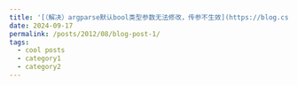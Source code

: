 ```yaml
---
title: '[（解决）argparse默认bool类型参数无法修改，传参不生效](https://blog.csdn.net/Twenty_2/article/details/142313339)'
date: 2024-09-17
permalink: /posts/2012/08/blog-post-1/
tags:
  - cool posts
  - category1
  - category2
---
```


<!--
This is a sample blog post. Lorem ipsum I can't remember the rest of lorem ipsum and don't have an internet connection right now. Testing testing testing this blog post. Blog posts are cool. -->
<!--
Headings are cool
======

You can have many headings
======

Aren't headings cool?
------
-->
